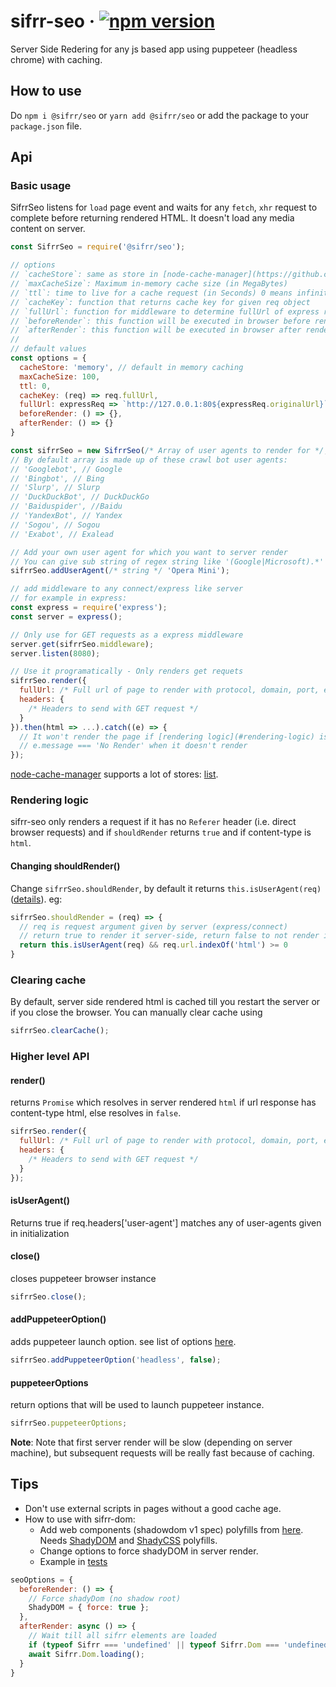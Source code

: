 # sifrr-seo · [![npm version](https://img.shields.io/npm/v/@sifrr/seo.svg)](https://www.npmjs.com/package/@sifrr/seo)

Server Side Redering for any js based app using puppeteer (headless chrome) with caching.

## How to use

Do `npm i @sifrr/seo` or `yarn add @sifrr/seo` or add the package to your `package.json` file.

## Api

### Basic usage

SifrrSeo listens for `load` page event and waits for any `fetch`, `xhr` request to complete before returning rendered HTML. It doesn't load any media content on server.

```js
const SifrrSeo = require('@sifrr/seo');

// options
// `cacheStore`: same as store in [node-cache-manager](https://github.com/BryanDonovan/node-cache-manager) options
// `maxCacheSize`: Maximum in-memory cache size (in MegaBytes)
// `ttl`: time to live for a cache request (in Seconds) 0 means infinity
// `cacheKey`: function that returns cache key for given req object
// `fullUrl`: function for middleware to determine fullUrl of express request
// `beforeRender`: this function will be executed in browser before rendering, doesn't take any arguments
// `afterRender`: this function will be executed in browser after rendering, doesn't take any arguments
//
// default values
const options = {
  cacheStore: 'memory', // default in memory caching
  maxCacheSize: 100,
  ttl: 0,
  cacheKey: (req) => req.fullUrl,
  fullUrl: expressReq => `http://127.0.0.1:80${expressReq.originalUrl}`
  beforeRender: () => {},
  afterRender: () => {}
}

const sifrrSeo = new SifrrSeo(/* Array of user agents to render for */, options);
// By default array is made up of these crawl bot user agents:
// 'Googlebot', // Google
// 'Bingbot', // Bing
// 'Slurp', // Slurp
// 'DuckDuckBot', // DuckDuckGo
// 'Baiduspider', //Baidu
// 'YandexBot', // Yandex
// 'Sogou', // Sogou
// 'Exabot', // Exalead

// Add your own user agent for which you want to server render
// You can give sub string of regex string like '(Google|Microsoft).*'
sifrrSeo.addUserAgent(/* string */ 'Opera Mini');

// add middleware to any connect/express like server
// for example in express:
const express = require('express');
const server = express();

// Only use for GET requests as a express middleware
server.get(sifrrSeo.middleware);
server.listen(8080);

// Use it programatically - Only renders get requets
sifrrSeo.render({
  fullUrl: /* Full url of page to render with protocol, domain, port, etc. */,
  headers: {
    /* Headers to send with GET request */
  }
}).then(html => ...).catch((e) => {
  // It won't render the page if [rendering logic](#rendering-logic) is not satisfied and will throw error.
  // e.message === 'No Render' when it doesn't render
});
```

[node-cache-manager](https://github.com/BryanDonovan/node-cache-manager) supports a lot of stores: [list](https://github.com/BryanDonovan/node-cache-manager#store-engines).

### Rendering logic

sifrr-seo only renders a request if it has no `Referer` header (i.e. direct browser requests) and if `shouldRender` returns `true` and if content-type is `html`.

#### Changing shouldRender()

Change `sifrrSeo.shouldRender`, by default it returns `this.isUserAgent(req)` ([details](#isUserAgent)). eg:

```js
sifrrSeo.shouldRender = (req) => {
  // req is request argument given by server (express/connect)
  // return true to render it server-side, return false to not render it.
  return this.isUserAgent(req) && req.url.indexOf('html') >= 0
}
```

### Clearing cache

By default, server side rendered html is cached till you restart the server or if you close the browser. You can manually clear cache using

```js
sifrrSeo.clearCache();
```

### Higher level API

#### render()

returns `Promise` which resolves in server rendered `html` if url response has content-type html, else resolves in `false`.

```js
sifrrSeo.render({
  fullUrl: /* Full url of page to render with protocol, domain, port, etc. */,
  headers: {
    /* Headers to send with GET request */
  }
});
```

#### isUserAgent()

Returns true if req.headers['user-agent'] matches any of user-agents given in initialization

#### close()

closes puppeteer browser instance

```js
sifrrSeo.close();
```

#### addPuppeteerOption()

adds puppeteer launch option. see list of options [here](https://github.com/GoogleChrome/puppeteer/blob/master/docs/api.md#puppeteerlaunchoptions).

```js
sifrrSeo.addPuppeteerOption('headless', false);
```

#### puppeteerOptions

return options that will be used to launch puppeteer instance.

```js
sifrrSeo.puppeteerOptions;
```

**Note**: Note that first server render will be slow (depending on server machine), but subsequent requests will be really fast because of caching.

## Tips

-   Don't use external scripts in pages without a good cache age.
-   How to use with sifrr-dom:
    -   Add web components (shadowdom v1 spec) polyfills from [here](https://github.com/webcomponents/webcomponentsjs). Needs [ShadyDOM](https://github.com/webcomponents/shadydom) and [ShadyCSS](https://github.com/webcomponents/shadycss) polyfills.
    -   Change options to force shadyDOM in server render.
    -   Example in [tests](./test/public/server.js)

```js
seoOptions = {
  beforeRender: () => {
    // Force shadyDom (no shadow root)
    ShadyDOM = { force: true };
  },
  afterRender: async () => {
    // Wait till all sifrr elements are loaded
    if (typeof Sifrr === 'undefined' || typeof Sifrr.Dom === 'undefined') return false;
    await Sifrr.Dom.loading();
  }
}
```
